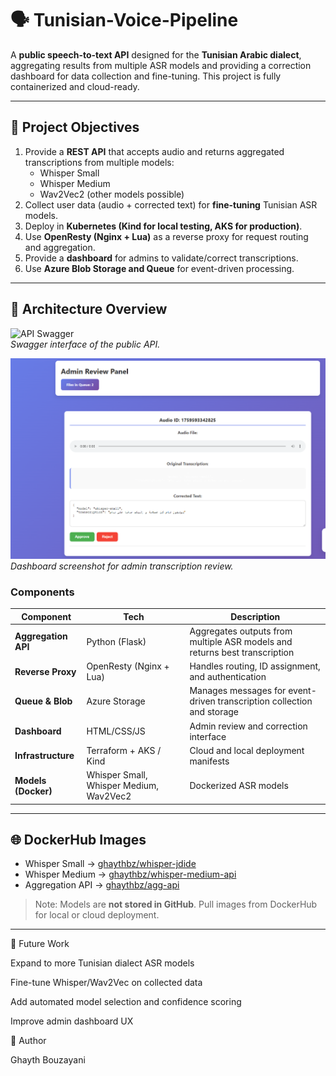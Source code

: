 # 🗣️ Tunisian-Voice-Pipeline

A **public speech-to-text API** designed for the **Tunisian Arabic dialect**, aggregating results from multiple ASR models and providing a correction dashboard for data collection and fine-tuning. This project is fully containerized and cloud-ready.

---

## 🎯 Project Objectives

1. Provide a **REST API** that accepts audio and returns aggregated transcriptions from multiple models:
   - Whisper Small
   - Whisper Medium
   - Wav2Vec2 (other models possible)
2. Collect user data (audio + corrected text) for **fine-tuning** Tunisian ASR models.
3. Deploy in **Kubernetes (Kind for local testing, AKS for production)**.
4. Use **OpenResty (Nginx + Lua)** as a reverse proxy for request routing and aggregation.
5. Provide a **dashboard** for admins to validate/correct transcriptions.
6. Use **Azure Blob Storage and Queue** for event-driven processing.

---

## 🧱 Architecture Overview

![API Swagger](images/swagger.png)  
*Swagger interface of the public API.*

![Admin Dashboard](images/dash.png)  
*Dashboard screenshot for admin transcription review.*

### Components

| Component | Tech | Description |
|-----------|------|-------------|
| **Aggregation API** | Python (Flask) | Aggregates outputs from multiple ASR models and returns best transcription |
| **Reverse Proxy** | OpenResty (Nginx + Lua) | Handles routing, ID assignment, and authentication |
| **Queue & Blob** | Azure Storage | Manages messages for event-driven transcription collection and storage |
| **Dashboard** | HTML/CSS/JS | Admin review and correction interface |
| **Infrastructure** | Terraform + AKS / Kind | Cloud and local deployment manifests |
| **Models (Docker)** | Whisper Small, Whisper Medium, Wav2Vec2 | Dockerized ASR models |

---

## 🌐 DockerHub Images

- Whisper Small → [ghaythbz/whisper-jdide](https://hub.docker.com/repository/docker/ghaythbz/whisper-jdide/general)  
- Whisper Medium → [ghaythbz/whisper-medium-api](https://hub.docker.com/repository/docker/ghaythbz/whisper-medium-api/general)  
- Aggregation API → [ghaythbz/agg-api](https://hub.docker.com/repository/docker/ghaythbz/agg-api/general)

> Note: Models are **not stored in GitHub**. Pull images from DockerHub for local or cloud deployment.

---

🧠 Future Work

Expand to more Tunisian dialect ASR models

Fine-tune Whisper/Wav2Vec on collected data

Add automated model selection and confidence scoring

Improve admin dashboard UX

👤 Author

Ghayth Bouzayani